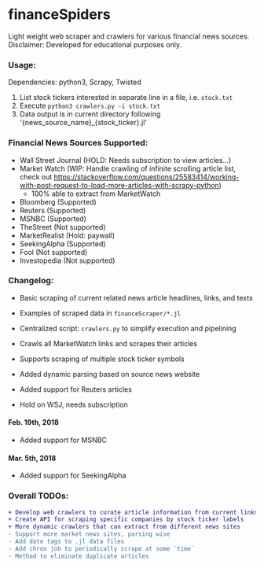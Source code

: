 # financeSpiders
Light weight web scraper and crawlers for various financial news sources.
Disclaimer: Developed for educational purposes only.

### Usage:
Dependencies: python3, Scrapy, Twisted
1. List stock tickers interested in separate line in a file, i.e. ```stock.txt```
2. Execute
```python3 crawlers.py -i stock.txt```
3. Data output is in current directory following '{news_source_name}\_{stock_ticker}.jl'

### Financial News Sources Supported:
- Wall Street Journal (HOLD: Needs subscription to view articles...)
- Market Watch (WIP: Handle crawling of infinite scrolling article list, check out https://stackoverflow.com/questions/25583414/working-with-post-request-to-load-more-articles-with-scrapy-python)
    - 100% able to extract from MarketWatch
- Bloomberg (Supported)
- Reuters (Supported)
- MSNBC (Supported)
- TheStreet (Not supported)
- MarketRealist (Hold: paywall)
- SeekingAlpha (Supported)
- Fool (Not supported)
- Investopedia (Not supported)

### Changelog:

- Basic scraping of current related news article headlines, links, and texts
- Examples of scraped data in `financeScraper/*.jl`

- Centralized script: ```crawlers.py``` to simplify execution and pipelining
- Crawls all MarketWatch links and scrapes their articles
- Supports scraping of multiple stock ticker symbols

- Added dynamic parsing based on source news website
- Added support for Reuters articles
- Hold on WSJ, needs subscription

#### Feb. 19th, 2018
- Added support for MSNBC

#### Mar. 5th, 2018
- Added support for SeekingAlpha

### Overall TODOs:
```diff
+ Develop web crawlers to curate article information from current links
+ Create API for scraping specific companies by stock ticker labels
+ More dynamic crawlers that can extract from different news sites
- Support more market news sites, parsing wise
- Add date tags to .jl data files
- Add chron job to periodically scrape at some `time`
- Method to eliminate duplicate articles
```

